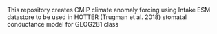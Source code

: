 This repository creates CMIP climate anomaly forcing using Intake ESM datastore to be used in HOTTER (Trugman et al. 2018) stomatal conductance model for GEOG281 class
